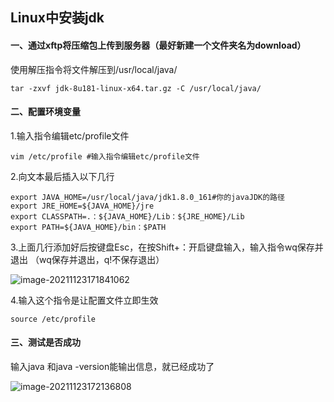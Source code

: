 ## Linux中安装jdk

#### 	一、通过xftp将压缩包上传到服务器（最好新建一个文件夹名为download）

使用解压指令将文件解压到/usr/local/java/

```shell
tar -zxvf jdk-8u181-linux-x64.tar.gz -C /usr/local/java/
```

#### 二、配置环境变量

1.输入指令编辑etc/profile文件

```shell 
vim /etc/profile #输入指令编辑etc/profile文件
```

2.向文本最后插入以下几行

```shell
export JAVA_HOME=/usr/local/java/jdk1.8.0_161#你的javaJDK的路径
export JRE_HOME=${JAVA_HOME}/jre
export CLASSPATH=.：${JAVA_HOME}/Lib：${JRE_HOME}/Lib
export PATH=${JAVA_HOME}/bin：$PATH
```

3.上面几行添加好后按键盘Esc，在按Shift+：开启键盘输入，输入指令wq保存并退出  （wq保存并退出，q!不保存退出）

![image-20211123171841062](C:\Users\Lenovo\AppData\Roaming\Typora\typora-user-images\image-20211123171841062.png)

4.输入这个指令是让配置文件立即生效

```shell
source /etc/profile
```

#### 三、测试是否成功

输入java 和java  -version能输出信息，就已经成功了

![image-20211123172136808](C:\Users\Lenovo\AppData\Roaming\Typora\typora-user-images\image-20211123172136808.png)

